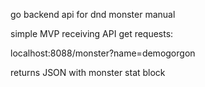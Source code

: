 go backend api for dnd monster manual

simple MVP receiving API get requests:

localhost:8088/monster?name=demogorgon

returns JSON with monster stat block
